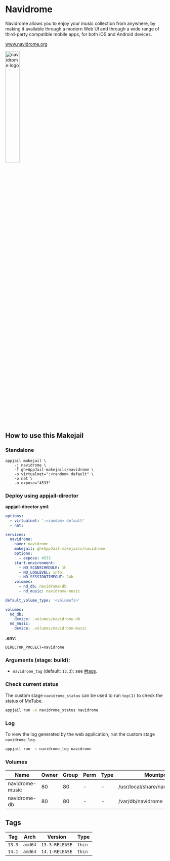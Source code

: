 # Navidrome

Navidrome allows you to enjoy your music collection from anywhere, by making it available through a modern Web UI and through a wide range of third-party compatible mobile apps, for both iOS and Android devices.

www.navidrome.org

<img src="https://static-00.iconduck.com/assets.00/navidrome-icon-512x512-d71g7c3m.png" alt="navidrome logo" width="30%" height="auto">

## How to use this Makejail

### Standalone

```
appjail makejail \
	-j navidrome \
	-f gh+AppJail-makejails/navidrome \
	-o virtualnet=":<random> default" \
	-o nat \
	-o expose="4533"
```

### Deploy using appjail-director

**appjail-director.yml**:

```yaml
options:
  - virtualnet: ':<random> default'
  - nat:

services:
  navidrome:
    name: navidrome
    makejail: gh+AppJail-makejails/navidrome
    options:
      - expose: 4533
    start-environment:
      - ND_SCANSCHEDULE: 1h
      - ND_LOGLEVEL: info
      - ND_SESSIONTIMEOUT: 24h
    volumes:
      - nd_db: navidrome-db
      - nd_music: navidrome-music

default_volume_type: '<volumefs>'

volumes:
  nd_db:
    device: .volumes/navidrome-db
  nd_music:
    device: .volumes/navidrome-music
```

**.env**:

```
DIRECTOR_PROJECT=navidrome
```

### Arguments (stage: build):

* `navidrome_tag` (default: `13.3`): see [#tags](#tags).

### Check current status

The custom stage `navidrome_status` can be used to run `top(1)` to check the status of MeTube.

```sh
appjail run -s navidrome_status navidrome
```

### Log

To view the log generated by the web application, run the custom stage `navidrome_log`.

```sh
appjail run -s navidrome_log navidrome
```

### Volumes

| Name            | Owner | Group | Perm | Type | Mountpoint                       |
| --------------- | ----- | ----- | ---- | ---- | -------------------------------- |
| navidrome-music | 80    | 80    |  -   |  -   | /usr/local/share/navidrome/music |
| navidrome-db    | 80    | 80    |  -   |  -   | /var/db/navidrome                |

## Tags

| Tag    | Arch    | Version        | Type   |
| ------ | ------- | -------------- | ------ |
| `13.3` | `amd64` | `13.3-RELEASE` | `thin` |
| `14.1` | `amd64` | `14.1-RELEASE` | `thin` |

